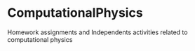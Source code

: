 # ComputationalPhysics
Homework assignments and Independents activities related to computational physics
